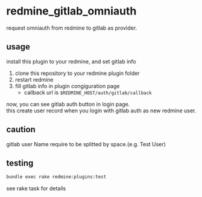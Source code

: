 # redmine_gitlab_omniauth
request omniauth from redmine to gitlab as provider.  

## usage 
install this plugin to your redmine, and set gitlab info

1. clone this repository to your redmine plugin folder
2. restart redmine
3. fill gitlab info in plugin congiguration page
    + callback url is `$REDMINE_HOST/auth/gitlab/callback`

now, you can see gitlab auth button in login page.  
this create user record when you login with gitlab auth as new redmine user.

## caution
gitlab user Name require to be splitted by space.(e.g. Test User)

## testing
```bash
bundle exec rake redmine:plugins:test
```

see rake task for details

